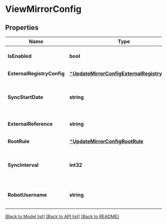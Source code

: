 # ViewMirrorConfig

## Properties
Name | Type | Description | Notes
------------ | ------------- | ------------- | -------------
**IsEnabled** | **bool** | Used to enable or disable synchronizations. | [default to null]
**ExternalRegistryConfig** | [***UpdateMirrorConfigExternalRegistryConfig**](UpdateMirrorConfig_external_registry_config.md) |  | [default to null]
**SyncStartDate** | **string** | Determines the next time this repository is ready for synchronization. | [default to null]
**ExternalReference** | **string** | Location of the external repository. | [default to null]
**RootRule** | [***UpdateMirrorConfigRootRule**](UpdateMirrorConfig_root_rule.md) |  | [default to null]
**SyncInterval** | **int32** | Number of seconds after next_start_date to begin synchronizing. | [default to null]
**RobotUsername** | **string** | Username of robot which will be used for image pushes. | [default to null]

[[Back to Model list]](../README.md#documentation-for-models) [[Back to API list]](../README.md#documentation-for-api-endpoints) [[Back to README]](../README.md)

